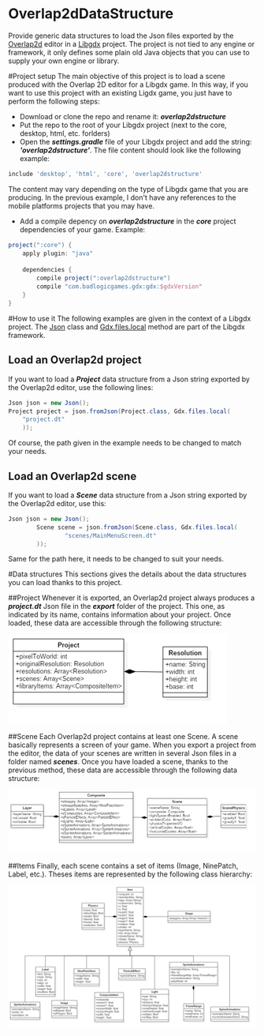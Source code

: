 # Overlap2dDataStructure
Provide generic data structures to load the Json files exported by the [Overlap2d](http://overlap2d.com/) editor in a [Libgdx](https://libgdx.badlogicgames.com/) project. The project is not tied to any engine or framework, it only defines some plain old Java objects that you can use to supply your own engine or library.

#Project setup
The main objective of this project is to load a scene produced with the Overlap 2D editor for a Libgdx game. In this way, if you want to use this project with an existing Ligdx game, you just have to perform the following steps:

* Download or clone the repo and rename it: ***overlap2dstructure***
* Put the repo to the root of your Libgdx project (next to the core, desktop, html, etc. forlders)
* Open the ***settings.gradle*** file of your Libgdx project and add the string: ***'overlap2dstructure'***. The file content should look like the following example: 
```gradle
include 'desktop', 'html', 'core', 'overlap2dstructure'
```
The content may vary depending on the type of Libgdx game that you are producing. In the previous example, I don't have any references to the mobile platforms projects that you may have.

* Add a compile depency on ***overlap2dstructure*** in the ***core*** project dependencies of your game. Example: 

```gradle
project(":core") {
    apply plugin: "java"

    dependencies {
        compile project(":overlap2dstructure")
        compile "com.badlogicgames.gdx:gdx:$gdxVersion"
    }
}
```

#How to use it
The following examples are given in the context of a Libgdx project. The [Json](https://github.com/libgdx/libgdx/wiki/Reading-&-writing-JSON) class and [Gdx.files.local](https://github.com/libgdx/libgdx/wiki/File-handling) method are part of the Libgdx framework.

## Load an Overlap2d project
If you want to load a ***Project*** data structure from a Json string exported by the Overlap2d editor, use the following lines:
```java
Json json = new Json();
Project project = json.fromJson(Project.class, Gdx.files.local(
	"project.dt"
	));
```
Of course, the path given in the example needs to be changed to match your needs. 

## Load an Overlap2d scene
If you want to load a ***Scene*** data structure from a Json string exported by the Overlap2d editor, use this:
```java
Json json = new Json();
        Scene scene = json.fromJson(Scene.class, Gdx.files.local(
                "scenes/MainMenuScreen.dt"
        ));
```
Same for the path here, it needs to be changed to suit your needs.

#Data structures
This sections gives the details about the data structures you can load thanks to this project.

##Project
Whenever it is exported, an Overlap2d project always produces a ***project.dt*** Json file in the ***export*** folder of the project. This one, as indicated by its name, contains information about your project. Once loaded, these data are accessible through the following structure:

![Project data structure](diagrams/Project.png)

##Scene
Each Overlap2d project contains at least one Scene. A scene basically represents a screen of your game. When you export a project from the editor, the data of your scenes are written in several Json files in a folder named ***scenes***. Once you have loaded a scene, thanks to the previous method, these data are accessible through the following data structure:

![Scene data structure](diagrams/Scene.png)

##Items
Finally, each scene contains a set of items (Image, NinePatch, Label, etc.). Theses items are represented by the following class hierarchy:

![Item class hierarchy](diagrams/Items.png)
